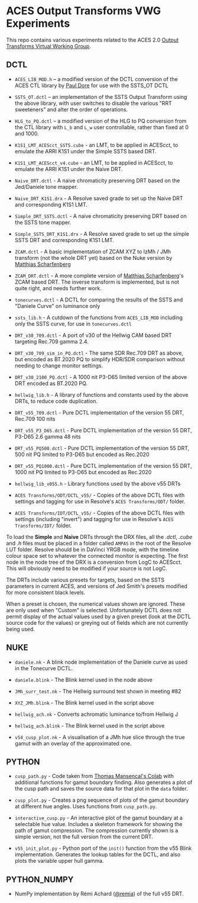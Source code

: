 # ACES Output Transforms VWG Experiments
This repo contains various experiments related to the ACES 2.0 [Output Transforms Virtual Working Group](https://paper.dropbox.com/doc/Output-Transforms-Architecture-Virtual-Working-Group--BHNkZoNAA~9dfXH1BcmddBLaAg-HKNpj824NA0Z8tn7jiPS0).

## DCTL
* `ACES_LIB_MOD.h` – a modified version of the DCTL conversion of the ACES CTL library by [Paul Dore](https://github.com/baldavenger/ACES_DCTL) for use with the SSTS_OT DCTL

* `SSTS_OT.dctl` – an implementation of the SSTS Output Transform using the above library, with user switches to disable the various "RRT sweeteners" and alter the order of operations.

* `HLG_to_PQ.dctl` – a modified version of the HLG to PQ conversion from the CTL library with `L_b` and `L_w` user controllable, rather than fixed at 0 and 1000.

* `K1S1_LMT_ACEScct_SSTS.cube` - an LMT, to be applied in ACEScct, to emulate the ARRI K1S1 under the Simple SSTS based DRT.

* `K1S1_LMT_ACEScct_v4.cube` - an LMT, to be applied in ACEScct, to emulate the ARRI K1S1 under the Naive DRT.

* `Naive_DRT.dctl` - A naive chromaticity preserving DRT based on the Jed/Daniele tone mapper.

* `Naive_DRT_K1S1.drx` - A Resolve saved grade to set up the Naive DRT and corresponding K1S1 LMT.

* `Simple_DRT_SSTS.dctl` - A naive chromaticity preserving DRT based on the SSTS tone mapper.

* `Simple_SSTS_DRT_K1S1.drx` - A Resolve saved grade to set up the simple SSTS DRT and corresponding K1S1 LMT.

* `ZCAM.dctl` - A basic implementation of ZCAM XYZ to IzMh / JMh transform (not the whole DRT yet) based on the Nuke version by [Matthias Scharfenberg](https://github.com/Tristimulus/aces_vwg_output_transform/blob/master/DRT_ZCAM_IzMh_v02_Blink.nk)

* `ZCAM_DRT.dctl` - A more complete version of [Matthias Scharfenberg](https://github.com/Tristimulus/aces_vwg_output_transform/blob/master/DRT_ZCAM_IzMh_v07_Blink.nk)'s ZCAM based DRT. The inverse transform is implemented, but is not quite right, and needs further work.

* `tonecurves.dctl` - A DCTL for comparing the results of the SSTS and "Daniele Curve" on luminance only

* `ssts_lib.h` - A cutdown of the functions from `ACES_LIB_MOD` including only the SSTS curve, for use in `tonecurves.dctl`

* `DRT_v30_709.dctl` - A port of v30 of the Hellwig CAM based DRT targeting Rec.709 gamma 2.4.

* `DRT_v30_709_sim_in_PQ.dctl` - The same SDR Rec.709 DRT as above, but encoded as BT.2020 PQ to simplify HDR/SDR comparison without needing to change monitor settings.

* `DRT_v30_2100_PQ.dctl` - A 1000 nit P3-D65 limited version of the above DRT encoded as BT.2020 PQ.

* `hellwig_lib.h` - A library of functions and constants used by the above DRTs, to reduce code duplication.

* `DRT_v55_709.dctl` - Pure DCTL implementation of the version 55 DRT, Rec.709 100 nits

* `DRT_v55_P3_D65.dctl` - Pure DCTL implementation of the version 55 DRT, P3-D65 2.6 gamma 48 nits

* `DRT_v55_PQ500.dctl` - Pure DCTL implementation of the version 55 DRT, 500 nit PQ limited to P3-D65 but encoded as Rec.2020

* `DRT_v55_PQ1000.dctl` - Pure DCTL implementation of the version 55 DRT, 1000 nit PQ limited to P3-D65 but encoded as Rec.2020

* `hellwig_lib_v055.h` - Library functions used by the above v55 DRTs

* `ACES Transforms/ODT/DCTL_v55/` - Copies of the above DCTL files with settings and tagging for use in Resolve's `ACES Transforms/ODT/` folder.

* `ACES Transforms/IDT/DCTL_v55/` - Copies of the above DCTL files with settings (including "invert") and tagging for use in Resolve's `ACES Transforms/IDT/` folder.

To load the **Simple** and **Naive** DRTs through the DRX files, all the *.dctl*, *.cube* and *.h* files must be placed in a folder called `AMPAS` in the root of the Resolve LUT folder. Resolve should be in DaVinci YRGB mode, with the timeline colour space set to whatever the connected monitor is expecting. The first node in the node tree of the DRX is a conversion from LogC to ACEScct. This will obviously need to be modified if your source is not LogC.

The DRTs include various presets for targets, based on the SSTS parameters in current ACES, and versions of Jed Smith's presets modified for more consistent black levels.

When a preset is chosen, the numerical values shown are ignored. These are only used when "Custom" is selected. Unfortunately DCTL does not permit display of the actual values used by a given preset (look at the DCTL source code for the values) or greying out of fields which are not currently being used.

## NUKE

* `daniele.nk` -  A blink node implementation of the Daniele curve as used in the Tonecurve DCTL.

* `daniele.blink` - The Blink kernel used in the node above

* `JMh_surr_test.nk` - The Hellwig surround test shown in meeting #82

* `XYZ_JMh.blink` - The Blink kernel used in the script above

* `hellwig_ach.nk` - Converts achromatic luminance to/from Hellwig J

* `hellwig_ach.blink` - The Blink kernel used in the script above

* `v54_cusp_plot.nk` - A visualisation of a JMh hue slice through the true gamut with an overlay of the approximated one.

## PYTHON

* `cusp_path.py` - Code taken from [Thomas Mansencal's Colab](https://colab.research.google.com/drive/1OerRYxnKOYGhiZEZda1QS93JWBfN_WI0) with additional functions for gamut boundary finding. Also generates a plot of the cusp path and saves the source data for that plot in the `data` folder.

* `cusp_plot.py` - Creates a png sequence of plots of the gamut boundary at different hue angles. Uses functions from `cusp_path.py`.

* `interactive_cusp.py` - An interactive plot of the gamut boundary at a selectable hue value. Includes a skeleton framework for showing the path of gamut compression. The compression currently shown is a simple version, not the full version from the current DRT.

* `v55_init_plot.py` - Python port of the `init()` function from the v55 Blink implementation. Generates the lookup tables for the DCTL, and also plots the variable upper hull gamma.

## PYTHON_NUMPY

* NumPy implementation by Rémi Achard ([@remia](https://github.com/remia)) of the full v55 DRT.